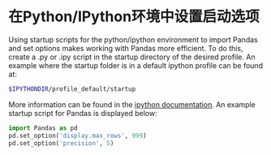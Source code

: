 # 在Python/IPython环境中设置启动选项

Using startup scripts for the python/ipython environment to import Pandas and set options makes working with Pandas more efficient. To do this, create a .py or .ipy script in the startup directory of the desired profile. An example where the startup folder is in a default ipython profile can be found at:

```sh
$IPYTHONDIR/profile_default/startup
```

More information can be found in the [ipython documentation](http://ipython.org/ipython-doc/stable/interactive/tutorial.html#startup-files). An example startup script for Pandas is displayed below:

```python
import Pandas as pd
pd.set_option('display.max_rows', 999)
pd.set_option('precision', 5)
```